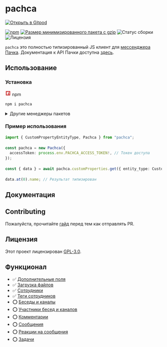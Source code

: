 # pachca
<a href="https://gitpod.io/#https://github.com/MonsterDeveloper/pachca" rel="nofollow noopener noreferrer" target="_blank" class="after:hidden"><img src="https://gitpod.io/button/open-in-gitpod.svg" alt="Открыть в Gitpod"></a>

[![npm](https://img.shields.io/npm/v/pachca)](https://npmjs.com/package/pachca)
[![Размер минимизированного пакета с gzip](https://img.shields.io/bundlejs/size/pachca)](https://bundlejs.com/?q=pachca)
![Статус сборки](https://img.shields.io/github/actions/workflow/status/MonsterDeveloper/pachca/publish-to-npm.yml)
![Лицензия](https://img.shields.io/github/license/MonsterDeveloper/pachca)


`pachca` это полностью типизированный JS клиент для [мессенджера Пачка](https://pachca.com). Документация к API Пачки доступна [здесь](https://crm.pachca.com/dev/).

## Использование

### Установка
<img height="18" src="https://raw.githubusercontent.com/PKief/vscode-material-icon-theme/main/icons/npm.svg"> npm

```bash
npm i pachca
```
<details>
  <summary>Другие менеджеры пакетов</summary>

  <img height="18" src="https://raw.githubusercontent.com/PKief/vscode-material-icon-theme/main/icons/pnpm.svg"> pnpm

  ```bash
  pnpm add pachca
  ```

  <img height="18" src="https://raw.githubusercontent.com/PKief/vscode-material-icon-theme/main/icons/yarn.svg"> Yarn

  ```bash
  yarn add pachca
  ```

  <img height="18" src="https://raw.githubusercontent.com/PKief/vscode-material-icon-theme/main/icons/bun.svg"> bun

  ```bash
  bun add pachca
  ```

  <img height="18" src="https://raw.githubusercontent.com/PKief/vscode-material-icon-theme/main/icons/deno.svg"> Deno

  ```typescript
  import { Pachca } from "https://esm.sh/pachca";
  ```
</details>

### Пример использования
```typescript
import { CustomPropertyEntityType, Pachca } from "pachca";

const pachca = new Pachca({
  accessToken: process.env.PACHCA_ACCESS_TOKEN!, // Токен доступа
});

const { data } = await pachca.customProperties.get({ entity_type: CustomPropertyEntityType.User }); // Получаем все дополнительные поля для пользователей

data.at(0).name; // Результат типизирован
```

## Документация


## Contributing
Пожалуйста, прочитайте [гайд](./CONTRIBUTING.md) перед тем как отправлять PR.

## Лицензия
Этот проект лицензирован [GPL-3.0](./LICENSE).

## Функционал
- ✅ [Дополнительные поля](https://crm.pachca.com/dev/common/fields/)
- ✅ [Загрузка файлов](https://crm.pachca.com/dev/common/files/)
- ✅ [Сотрудники](https://crm.pachca.com/dev/users/new/)
- ✅ [Теги сотрудников](https://crm.pachca.com/dev/group_tags/list/)
- ⭕ [Беседы и каналы](https://crm.pachca.com/dev/chats/new/)
- ⭕ [Участники бесед и каналов](https://crm.pachca.com/dev/members/users/new/)
- ⭕ [Комментарии](https://crm.pachca.com/dev/threads/new/)
- ⭕ [Сообщения](https://crm.pachca.com/dev/messages/new/)
- ⭕ [Реакции на сообщения](https://crm.pachca.com/dev/reactions/new/)
- ⭕ [Задачи](https://crm.pachca.com/dev/tasks/new/)